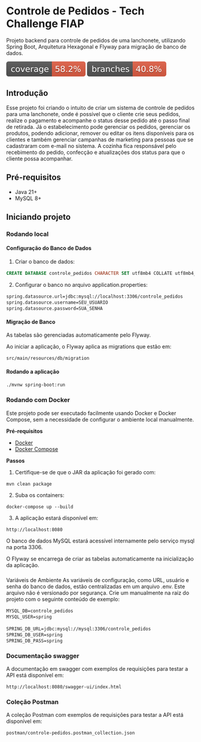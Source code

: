 # Controle de Pedidos - Tech Challenge FIAP

Projeto backend para controle de pedidos de uma lanchonete, utilizando Spring Boot, Arquitetura Hexagonal e Flyway para migração de banco de dados.

![Cobertura de Código](.github/badges/jacoco.svg)
![Cobertura de Branches](.github/badges/branches.svg)

## Introdução

Esse projeto foi criando o intuito de criar um sistema de controle de pedidos para uma lanchonete, onde é possível que o cliente crie seus pedidos, realize o pagamento e acompanhe o status desse pedido até o passo final de retirada. Já o estabelecimento pode gerenciar os pedidos, gerenciar os produtos, podendo adicionar, remover ou editar os itens disponíveis para os clientes e também gerenciar campanhas de marketing para pessoas que se cadastraram com e-mail no sistema. A cozinha fica responsável pelo recebimento do pedido, confecção e atualizações dos status para que o cliente possa acompanhar.

## Pré-requisitos
- Java 21+
- MySQL 8+

## Iniciando projeto

### Rodando local

#### Configuração do Banco de Dados
1) Criar o banco de dados:
```sql
CREATE DATABASE controle_pedidos CHARACTER SET utf8mb4 COLLATE utf8mb4_unicode_ci;
```
2) Configurar o banco no arquivo application.properties:
```shell
spring.datasource.url=jdbc:mysql://localhost:3306/controle_pedidos
spring.datasource.username=SEU_USUARIO
spring.datasource.password=SUA_SENHA

```
#### Migração de Banco
As tabelas são gerenciadas automaticamente pelo Flyway.

Ao iniciar a aplicação, o Flyway aplica as migrations que estão em:
```shell
src/main/resources/db/migration
```
#### Rodando a aplicação
```shell
./mvnw spring-boot:run

```

### Rodando com Docker
Este projeto pode ser executado facilmente usando Docker e Docker Compose, sem a necessidade de configurar o ambiente local manualmente.

**Pré-requisitos**
- [Docker](https://www.docker.com/)
- [Docker Compose](https://docs.docker.com/compose/)

**Passos**

1) Certifique-se de que o JAR da aplicação foi gerado com:
```shell
mvn clean package
```

2) Suba os containers:
```shell
docker-compose up --build
```
3) A aplicação estará disponível em:
```shell
http://localhost:8080
```
O banco de dados MySQL estará acessível internamente pelo serviço mysql na porta 3306.

 O Flyway se encarrega de criar as tabelas automaticamente na inicialização da aplicação.

### 
 Variáveis de Ambiente
As variáveis de configuração, como URL, usuário e senha do banco de dados, estão centralizadas em um arquivo .env.
Este arquivo não é versionado por segurança. Crie um manualmente na raiz do projeto com o seguinte conteúdo de exemplo:

```shell
MYSQL_DB=controle_pedidos
MYSQL_USER=spring

SPRING_DB_URL=jdbc:mysql://mysql:3306/controle_pedidos
SPRING_DB_USER=spring
SPRING_DB_PASS=spring

```

### Documentação swagger
A documentação em swagger com exemplos de requisições para testar a API está disponível em:

```shell
http://localhost:8080/swagger-ui/index.html
```


### Coleção Postman
A coleção Postman com exemplos de requisições para testar a API está disponível em:

```shell
postman/controle-pedidos.postman_collection.json
```
